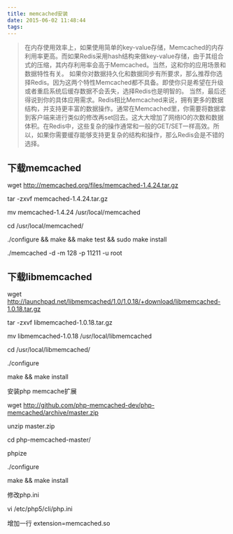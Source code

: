 ```yaml
---
title: memcached安装
date: 2015-06-02 11:48:44
tags:  
---
```


> 在内存使用效率上，如果使用简单的key-value存储，Memcached的内存利用率更高。而如果Redis采用hash结构来做key-value存储，由于其组合式的压缩，其内存利用率会高于Memcached。当然，这和你的应用场景和数据特性有关。
> 如果你对数据持久化和数据同步有所要求，那么推荐你选择Redis。因为这两个特性Memcached都不具备。即使你只是希望在升级或者重启系统后缓存数据不会丢失，选择Redis也是明智的。
> 当然，最后还得说到你的具体应用需求。Redis相比Memcached来说，拥有更多的数据结构，并支持更丰富的数据操作。通常在Memcached里，你需要将数据拿到客户端来进行类似的修改再set回去。这大大增加了网络IO的次数和数据体积。在Redis中，这些复杂的操作通常和一般的GET/SET一样高效。所以，如果你需要缓存能够支持更复杂的结构和操作，那么Redis会是不错的选择。

## 下载memcached

wget http://memcached.org/files/memcached-1.4.24.tar.gz

tar -zxvf memcached-1.4.24.tar.gz

mv memcached-1.4.24 /usr/local/memcached

cd /usr/local/memcached/

./configure && make && make test && sudo make install

./memcached -d -m 128 -p 11211 -u root

## 下载libmemcached

wget http://launchpad.net/libmemcached/1.0/1.0.18/+download/libmemcached-1.0.18.tar.gz

tar -zxvf libmemcached-1.0.18.tar.gz 

mv libmemcached-1.0.18 /usr/local/libmemcached

cd /usr/local/libmemcached/

./configure

make && make install

安装php memcache扩展

wget http://github.com/php-memcached-dev/php-memcached/archive/master.zip

unzip master.zip

cd php-memcached-master/

phpize

./configure

make && make install

修改php.ini

 vi /etc/php5/cli/php.ini

增加一行 extension=memcached.so


